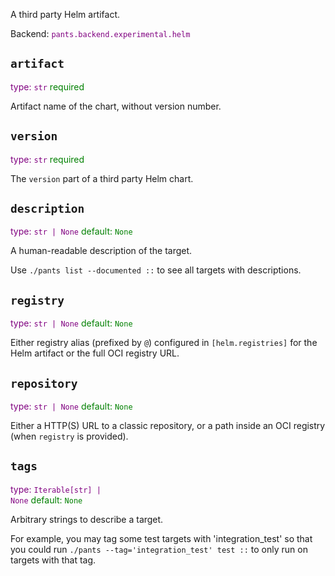 A third party Helm artifact.

Backend: <span style="color: purple"><code>pants.backend.experimental.helm</code></span>

## <code>artifact</code>

<span style="color: purple">type: <code>str</code></span>
<span style="color: green">required</span>

Artifact name of the chart, without version number.

## <code>version</code>

<span style="color: purple">type: <code>str</code></span>
<span style="color: green">required</span>

The `version` part of a third party Helm chart.

## <code>description</code>

<span style="color: purple">type: <code>str | None</code></span>
<span style="color: green">default: <code>None</code></span>

A human-readable description of the target.

Use `./pants list --documented ::` to see all targets with descriptions.

## <code>registry</code>

<span style="color: purple">type: <code>str | None</code></span>
<span style="color: green">default: <code>None</code></span>

Either registry alias (prefixed by `@`) configured in `[helm.registries]` for the Helm artifact or the full OCI registry URL.

## <code>repository</code>

<span style="color: purple">type: <code>str | None</code></span>
<span style="color: green">default: <code>None</code></span>

Either a HTTP(S) URL to a classic repository, or a path inside an OCI registry (when `registry` is provided).

## <code>tags</code>

<span style="color: purple">type: <code>Iterable[str] | None</code></span>
<span style="color: green">default: <code>None</code></span>

Arbitrary strings to describe a target.

For example, you may tag some test targets with 'integration_test' so that you could run `./pants --tag='integration_test' test ::` to only run on targets with that tag.

